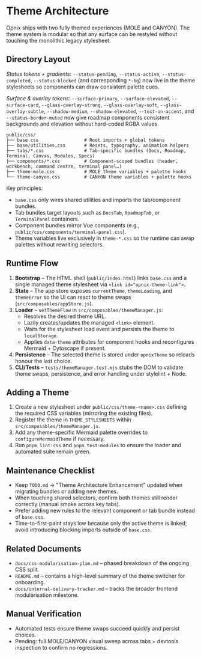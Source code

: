 # Theme Architecture

Opnix ships with two fully themed experiences (MOLE and CANYON). The theme system is modular so that any surface can be restyled without touching the monolithic legacy stylesheet.

## Directory Layout

_Status tokens + gradients_: `--status-pending`, `--status-active`, `--status-completed`, `--status-blocked` (and corresponding `*-bg`) now live in the theme stylesheets so components can draw consistent palette cues.

_Surface & overlay tokens_: `--surface-primary`, `--surface-elevated`, `--surface-card`, `--glass-overlay-strong`, `--glass-overlay-soft`, `--glass-overlay-subtle`, `--shadow-medium`, `--shadow-elevated`, `--text-on-accent`, and `--status-border-muted` now give roadmap components consistent backgrounds and elevation without hard-coded RGBA values.


```
public/css/
├── base.css                 # Root imports + global tokens
├── base/utilities.css       # Resets, typography, animation helpers
├── tabs/*.css               # Tab-specific bundles (Docs, Roadmap, Terminal, Canvas, Modules, Specs)
├── components/*.css         # Component-scoped bundles (header, workbench, command centre, terminal panel…)
├── theme-mole.css           # MOLE theme variables + palette hooks
└── theme-canyon.css         # CANYON theme variables + palette hooks
```

Key principles:

- `base.css` only wires shared utilities and imports the tab/component bundles.
- Tab bundles target layouts such as `DocsTab`, `RoadmapTab`, or `TerminalPanel` containers.
- Component bundles mirror Vue components (e.g., `public/css/components/terminal-panel.css`).
- Theme variables live exclusively in `theme-*.css` so the runtime can swap palettes without rewriting selectors.

## Runtime Flow

1. **Bootstrap** – The HTML shell (`public/index.html`) links `base.css` and a single managed theme stylesheet via `<link id="opnix-theme-link">`.
2. **State** – The app store exposes `currentTheme`, `themeLoading`, and `themeError` so the UI can react to theme swaps (`src/composables/appStore.js`).
3. **Loader** – `setThemeFlow` in `src/composables/themeManager.js`:
   - Resolves the desired theme URL.
   - Lazily creates/updates the managed `<link>` element.
   - Waits for the stylesheet load event and persists the theme to `localStorage`.
   - Applies `data-theme` attributes for component hooks and reconfigures Mermaid + Cytoscape if present.
4. **Persistence** – The selected theme is stored under `opnixTheme` so reloads honour the last choice.
5. **CLI/Tests** – `tests/themeManager.test.mjs` stubs the DOM to validate theme swaps, persistence, and error handling under stylelint + Node.

## Adding a Theme

1. Create a new stylesheet under `public/css/theme-<name>.css` defining the required CSS variables (mirroring the existing files).
2. Register the theme in `THEME_STYLESHEETS` within `src/composables/themeManager.js`.
3. Add any theme-specific Mermaid palette overrides to `configureMermaidTheme` if necessary.
4. Run `pnpm lint:css` and `pnpm test:modules` to ensure the loader and automated suite remain green.

## Maintenance Checklist

- Keep `TODO.md` → "Theme Architecture Enhancement" updated when migrating bundles or adding new themes.
- When touching shared selectors, confirm both themes still render correctly (manual smoke across key tabs).
- Prefer adding new rules to the relevant component or tab bundle instead of `base.css`.
- Time-to-first-paint stays low because only the active theme is linked; avoid introducing blocking imports outside of `base.css`.

## Related Documents

- `docs/css-modularisation-plan.md` – phased breakdown of the ongoing CSS split.
- `README.md` – contains a high-level summary of the theme switcher for onboarding.
- `docs/internal-delivery-tracker.md` – tracks the broader frontend modularisation milestone.


## Manual Verification
- Automated tests ensure theme swaps succeed quickly and persist choices.
- Pending: full MOLE/CANYON visual sweep across tabs + devtools inspection to confirm no regressions.

